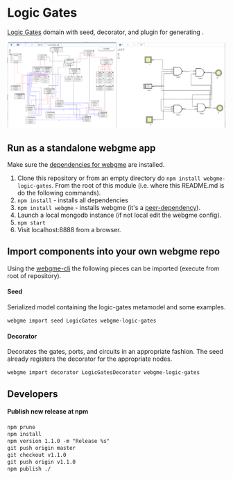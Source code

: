 # Logic Gates
[Logic Gates](https://en.wikipedia.org/wiki/Logic_gate) domain with seed, decorator, and plugin for generating .

![Logic-gates](img/exampleScreenshot.png "Metamodel and a simple flip-flop")

## Run as a standalone webgme app
Make sure the [dependencies for webgme](https://github.com/webgme/webgme/blob/master/README.md#dependencies) are installed.
 1. Clone this repository or from an empty directory do `npm install webgme-logic-gates`. From the root of this module (i.e. where this README.md is do the following commands).
 2. `npm install` - installs all dependencies
 3. `npm install webgme` - installs webgme (it's a [peer-dependency](https://nodejs.org/en/blog/npm/peer-dependencies/)).
 4. Launch a local mongodb instance (if not local edit the webgme config).
 5. `npm start`
 6. Visit localhost:8888 from a browser.

## Import components into your own webgme repo
Using the [webgme-cli](https://github.com/webgme/webgme-cli) the following pieces can be imported (execute from root of repository).

#### Seed
Serialized model containing the logic-gates metamodel and some examples.
```
webgme import seed LogicGates webgme-logic-gates
```
#### Decorator
Decorates the gates, ports, and circuits in an appropriate fashion. The seed already registers the decorator for the appropriate nodes.
```
webgme import decorator LogicGatesDecorator webgme-logic-gates
```

## Developers

#### Publish new release at npm
 ```
 npm prune
 npm install
 npm version 1.1.0 -m "Release %s"
 git push origin master
 git checkout v1.1.0
 git push origin v1.1.0
 npm publish ./
 ```